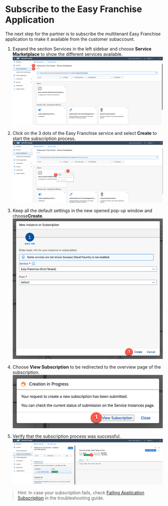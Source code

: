 # Subscribe to the Easy Franchise Application

The next step for the partner is to subscribe the multitenant Easy Franchise application to make it available from the customer subaccount.

1. Expand the section Services in the left sidebar and choose **Service Marketplace** to show the different services available.
![](images/go-to-service-marketplace.png)

1. Click on the 3 dots of the Easy Franchise service and select **Create** to start the subscription process.
![](images/create-subscription-01.png)

1. Keep all the default settings in the new opened pop-up window and choose**Create**.
![](images/create-subscription-02.png)

1. Choose **View Subscription** to be redirected to the overview page of the subscription.
![](images/create-subscription-03.png)

1. Verify that the subscription process was successful.
![](images/create-subscription-04.png)


> Hint: In case your subscription fails, check [Failing Application Subscription](/documentation/troubleshooting/subscription-failing/README.md) in the troubleshooting guide.
